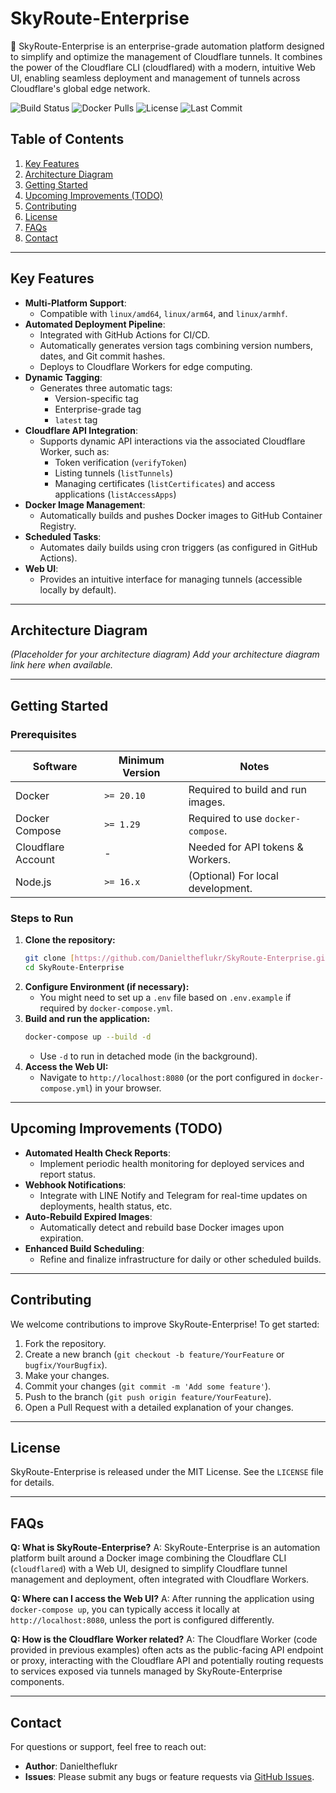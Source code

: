 # SkyRoute-Enterprise

🚀 SkyRoute-Enterprise is an enterprise-grade automation platform designed to simplify and optimize the management of Cloudflare tunnels. It combines the power of the Cloudflare CLI (cloudflared) with a modern, intuitive Web UI, enabling seamless deployment and management of tunnels across Cloudflare's global edge network.

![Build Status](https://img.shields.io/github/actions/workflow/status/Danieltheflukr/SkyRoute-Enterprise/main.yml?branch=main)
![Docker Pulls](https://img.shields.io/docker/pulls/Danieltheflukr/skyroute-enterprise)
![License](https://img.shields.io/github/license/Danieltheflukr/SkyRoute-Enterprise)
![Last Commit](https://img.shields.io/github/last-commit/Danieltheflukr/SkyRoute-Enterprise)

## Table of Contents

1.  [Key Features](#key-features)
2.  [Architecture Diagram](#architecture-diagram)
3.  [Getting Started](#getting-started)
4.  [Upcoming Improvements (TODO)](#upcoming-improvements-todo)
5.  [Contributing](#contributing)
6.  [License](#license)
7.  [FAQs](#faqs)
8.  [Contact](#contact)

---

## Key Features

* **Multi-Platform Support**:
    * Compatible with `linux/amd64`, `linux/arm64`, and `linux/armhf`.
* **Automated Deployment Pipeline**:
    * Integrated with GitHub Actions for CI/CD.
    * Automatically generates version tags combining version numbers, dates, and Git commit hashes.
    * Deploys to Cloudflare Workers for edge computing.
* **Dynamic Tagging**:
    * Generates three automatic tags:
        * Version-specific tag
        * Enterprise-grade tag
        * `latest` tag
* **Cloudflare API Integration**:
    * Supports dynamic API interactions via the associated Cloudflare Worker, such as:
        * Token verification (`verifyToken`)
        * Listing tunnels (`listTunnels`)
        * Managing certificates (`listCertificates`) and access applications (`listAccessApps`)
* **Docker Image Management**:
    * Automatically builds and pushes Docker images to GitHub Container Registry.
* **Scheduled Tasks**:
    * Automates daily builds using cron triggers (as configured in GitHub Actions).
* **Web UI**:
    * Provides an intuitive interface for managing tunnels (accessible locally by default).

---

## Architecture Diagram

*(Placeholder for your architecture diagram)*
*Add your architecture diagram link here when available.*

---

## Getting Started

### Prerequisites

| Software         | Minimum Version | Notes                             |
|------------------|-----------------|-----------------------------------|
| Docker           | `>= 20.10`      | Required to build and run images. |
| Docker Compose   | `>= 1.29`       | Required to use `docker-compose`. |
| Cloudflare Account | -               | Needed for API tokens & Workers.  |
| Node.js          | `>= 16.x`       | (Optional) For local development. |

### Steps to Run

1.  **Clone the repository:**
    ```bash
    git clone [https://github.com/Danieltheflukr/SkyRoute-Enterprise.git](https://github.com/Danieltheflukr/SkyRoute-Enterprise.git)
    cd SkyRoute-Enterprise
    ```
2.  **Configure Environment (if necessary):**
    * You might need to set up a `.env` file based on `.env.example` if required by `docker-compose.yml`.
3.  **Build and run the application:**
    ```bash
    docker-compose up --build -d
    ```
    * Use `-d` to run in detached mode (in the background).
4.  **Access the Web UI:**
    * Navigate to `http://localhost:8080` (or the port configured in `docker-compose.yml`) in your browser.

---

## Upcoming Improvements (TODO)

* **Automated Health Check Reports**:
    * Implement periodic health monitoring for deployed services and report status.
* **Webhook Notifications**:
    * Integrate with LINE Notify and Telegram for real-time updates on deployments, health status, etc.
* **Auto-Rebuild Expired Images**:
    * Automatically detect and rebuild base Docker images upon expiration.
* **Enhanced Build Scheduling**:
    * Refine and finalize infrastructure for daily or other scheduled builds.

---

## Contributing

We welcome contributions to improve SkyRoute-Enterprise! To get started:

1.  Fork the repository.
2.  Create a new branch (`git checkout -b feature/YourFeature` or `bugfix/YourBugfix`).
3.  Make your changes.
4.  Commit your changes (`git commit -m 'Add some feature'`).
5.  Push to the branch (`git push origin feature/YourFeature`).
6.  Open a Pull Request with a detailed explanation of your changes.

---

## License

SkyRoute-Enterprise is released under the MIT License. See the `LICENSE` file for details.

---

## FAQs

**Q: What is SkyRoute-Enterprise?**
A: SkyRoute-Enterprise is an automation platform built around a Docker image combining the Cloudflare CLI (`cloudflared`) with a Web UI, designed to simplify Cloudflare tunnel management and deployment, often integrated with Cloudflare Workers.

**Q: Where can I access the Web UI?**
A: After running the application using `docker-compose up`, you can typically access it locally at `http://localhost:8080`, unless the port is configured differently.

**Q: How is the Cloudflare Worker related?**
A: The Cloudflare Worker (code provided in previous examples) often acts as the public-facing API endpoint or proxy, interacting with the Cloudflare API and potentially routing requests to services exposed via tunnels managed by SkyRoute-Enterprise components.

---

## Contact

For questions or support, feel free to reach out:

* **Author**: Danieltheflukr
* **Issues**: Please submit any bugs or feature requests via [GitHub Issues](https://github.com/Danieltheflukr/SkyRoute-Enterprise/issues).